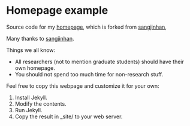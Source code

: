 Homepage example
=========================

Source code for my [homepage](http://hanghoo.github.io/), which is forked from [sangjinhan](https://github.com/sangjinhan/homepage), 

Many thanks to [sangjinhan](https://github.com/sangjinhan/homepage).

Things we all know:
<ul>
    <li>
        All researchers (not to mention graduate students) should have their own homepage.
    </li>
    <li>
        You should not spend too much time for non-research stuff.
    </li>
</ul>

Feel free to copy this webpage and customize it for your own:
<ol>
    <li>Install Jekyll.</li>
    <li>Modify the contents.</li>
    <li>Run Jekyll.</li>
    <li>Copy the result in _site/ to your web server.</li>
</ol>   
